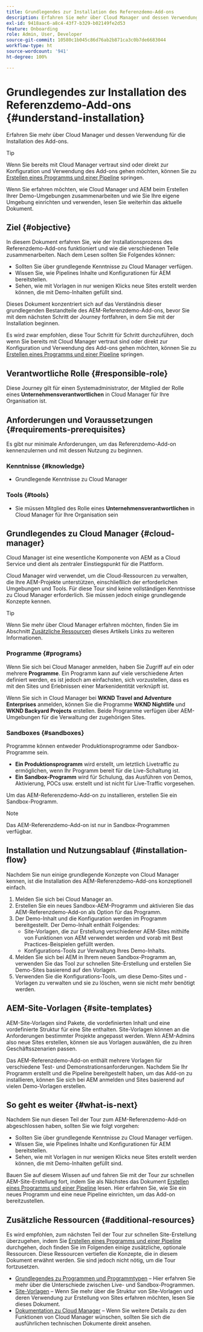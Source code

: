 ```yaml
---
title: Grundlegendes zur Installation des Referenzdemo-Add-ons
description: Erfahren Sie mehr über Cloud Manager und dessen Verwendung für die Installation des Add-ons.
exl-id: 9418aac6-a8c4-43f7-b329-b02149fe2d53
feature: Onboarding
role: Admin, User, Developer
source-git-commit: 10580c1b045c86d76ab2b871ca3c0b7de6683044
workflow-type: ht
source-wordcount: '941'
ht-degree: 100%

---
```


# Grundlegendes zur Installation des Referenzdemo-Add-ons {#understand-installation}

Erfahren Sie mehr über Cloud Manager und dessen Verwendung für die Installation des Add-ons.

>[!TIP]
>
>Wenn Sie bereits mit Cloud Manager vertraut sind oder direkt zur Konfiguration und Verwendung des Add-ons gehen möchten, können Sie zu [Erstellen eines Programms und einer Pipeline](create-program.md) springen.
>
>Wenn Sie erfahren möchten, wie Cloud Manager und AEM beim Erstellen Ihrer Demo-Umgebungen zusammenarbeiten und wie Sie Ihre eigene Umgebung einrichten und verwenden, lesen Sie weiterhin das aktuelle Dokument.

## Ziel {#objective}

In diesem Dokument erfahren Sie, wie der Installationsprozess des Referenzdemo-Add-ons funktioniert und wie die verschiedenen Teile zusammenarbeiten. Nach dem Lesen sollten Sie Folgendes können:

* Sollten Sie über grundlegende Kenntnisse zu Cloud Manager verfügen.
* Wissen Sie, wie Pipelines Inhalte und Konfigurationen für AEM bereitstellen.
* Sehen, wie mit Vorlagen in nur wenigen Klicks neue Sites erstellt werden können, die mit Demo-Inhalten gefüllt sind.

Dieses Dokument konzentriert sich auf das Verständnis dieser grundlegenden Bestandteile des AEM-Referenzdemo-Add-ons, bevor Sie mit dem nächsten Schritt der Journey fortfahren, in dem Sie mit der Installation beginnen.

Es wird zwar empfohlen, diese Tour Schritt für Schritt durchzuführen, doch wenn Sie bereits mit Cloud Manager vertraut sind oder direkt zur Konfiguration und Verwendung des Add-ons gehen möchten, können Sie zu [Erstellen eines Programms und einer Pipeline](create-program.md) springen.

## Verantwortliche Rolle {#responsible-role}

Diese Journey gilt für einen Systemadministrator, der Mitglied der Rolle eines **Unternehmensverantwortlichen** in Cloud Manager für Ihre Organisation ist.

## Anforderungen und Voraussetzungen {#requirements-prerequisites}

Es gibt nur minimale Anforderungen, um das Referenzdemo-Add-on kennenzulernen und mit dessen Nutzung zu beginnen.

### Kenntnisse {#knowledge}

* Grundlegende Kenntnisse zu Cloud Manager

### Tools {#tools}

* Sie müssen Mitglied des Rolle eines **Unternehmensverantwortlichen** in Cloud Manager für Ihre Organisation sein

## Grundlegendes zu Cloud Manager {#cloud-manager}

Cloud Manager ist eine wesentliche Komponente von AEM as a Cloud Service und dient als zentraler Einstiegspunkt für die Plattform.

Cloud Manager wird verwendet, um die Cloud-Ressourcen zu verwalten, die Ihre AEM-Projekte unterstützen, einschließlich der erforderlichen Umgebungen und Tools. Für diese Tour sind keine vollständigen Kenntnisse zu Cloud Manager erforderlich. Sie müssen jedoch einige grundlegende Konzepte kennen.

>[!TIP]
>
>Wenn Sie mehr über Cloud Manager erfahren möchten, finden Sie im Abschnitt [Zusätzliche Ressourcen](#additional-resources) dieses Artikels Links zu weiteren Informationen.

### Programme {#programs}

Wenn Sie sich bei Cloud Manager anmelden, haben Sie Zugriff auf ein oder mehrere **Programme**. Ein Programm kann auf viele verschiedene Arten definiert werden, es ist jedoch am einfachsten, sich vorzustellen, dass es mit den Sites und Erlebnissen einer Markenidentität verknüpft ist.

Wenn Sie sich in Cloud Manager bei **WKND Travel and Adventure Enterprises** anmelden, können Sie die Programme **WKND Nightlife** und **WKND Backyard Projects** erstellen. Beide Programme verfügen über AEM-Umgebungen für die Verwaltung der zugehörigen Sites.

### Sandboxes {#sandboxes}

Programme können entweder Produktionsprogramme oder Sandbox-Programme sein.

* **Ein Produktionsprogramm** wird erstellt, um letztlich Livetraffic zu ermöglichen, wenn Ihr Programm bereit für die Live-Schaltung ist.
* **Ein Sandbox-Programm** wird für Schulung, das Ausführen von Demos, Aktivierung, POCs usw. erstellt und ist nicht für Live-Traffic vorgesehen.

Um das AEM-Referenzdemo-Add-on zu installieren, erstellen Sie ein Sandbox-Programm.

>[!NOTE]
>
>Das AEM-Referenzdemo-Add-on ist nur in Sandbox-Programmen verfügbar.

## Installation und Nutzungsablauf {#installation-flow}

Nachdem Sie nun einige grundlegende Konzepte von Cloud Manager kennen, ist die Installation des AEM-Referenzdemo-Add-ons konzeptionell einfach.

1. Melden Sie sich bei Cloud Manager an.
1. Erstellen Sie ein neues Sandbox-AEM-Programm und aktivieren Sie das AEM-Referenzdemo-Add-on als Option für das Programm.
1. Der Demo-Inhalt und die Konfiguration werden im Programm bereitgestellt. Der Demo-Inhalt enthält Folgendes:
   * Site-Vorlagen, die zur Erstellung verschiedener AEM-Sites mithilfe von Funktionen von AEM verwendet werden und vorab mit Best Practices-Beispielen gefüllt werden.
   * Konfigurations-Tools zur Verwaltung Ihres Demo-Inhalts.
1. Melden Sie sich bei AEM in Ihrem neuen Sandbox-Programm an, verwenden Sie das Tool zur schnellen Site-Erstellung und erstellen Sie Demo-Sites basierend auf den Vorlagen.
1. Verwenden Sie die Konfigurations-Tools, um diese Demo-Sites und -Vorlagen zu verwalten und sie zu löschen, wenn sie nicht mehr benötigt werden.

## AEM-Site-Vorlagen {#site-templates}

AEM-Site-Vorlagen sind Pakete, die vordefinierten Inhalt und eine vordefinierte Struktur für eine Site enthalten. Site-Vorlagen können an die Anforderungen bestimmter Projekte angepasst werden. Wenn AEM-Admins also neue Sites erstellen, können sie aus Vorlagen auswählen, die zu ihren Geschäftsszenarien passen.

Das AEM-Referenzdemo-Add-on enthält mehrere Vorlagen für verschiedene Test- und Demonstrationsanforderungen. Nachdem Sie Ihr Programm erstellt und die Pipeline bereitgestellt haben, um das Add-on zu installieren, können Sie sich bei AEM anmelden und Sites basierend auf vielen Demo-Vorlagen erstellen.

## So geht es weiter {#what-is-next}

Nachdem Sie nun diesen Teil der Tour zum AEM-Referenzdemo-Add-on abgeschlossen haben, sollten Sie wie folgt vorgehen:

* Sollten Sie über grundlegende Kenntnisse zu Cloud Manager verfügen.
* Wissen Sie, wie Pipelines Inhalte und Konfigurationen für AEM bereitstellen.
* Sehen, wie mit Vorlagen in nur wenigen Klicks neue Sites erstellt werden können, die mit Demo-Inhalten gefüllt sind.

Bauen Sie auf diesem Wissen auf und fahren Sie mit der Tour zur schnellen AEM-Site-Erstellung fort, indem Sie als Nächstes das Dokument [Erstellen eines Programms und einer Pipeline](create-program.md) lesen. Hier erfahren Sie, wie Sie ein neues Programm und eine neue Pipeline einrichten, um das Add-on bereitzustellen.

## Zusätzliche Ressourcen {#additional-resources}

Es wird empfohlen, zum nächsten Teil der Tour zur schnellen Site-Erstellung überzugehen, indem Sie [Erstellen eines Programms und einer Pipeline](create-program.md) durchgehen, doch finden Sie im Folgenden einige zusätzliche, optionale Ressourcen. Diese Ressourcen vertiefen die Konzepte, die in diesem Dokument erwähnt werden. Sie sind jedoch nicht nötig, um die Tour fortzusetzen.

* [Grundlegendes zu Programmen und Programmtypen](https://experienceleague.adobe.com/docs/experience-manager-cloud-service/content/implementing/using-cloud-manager/programs/program-types.html?lang=de) – Hier erfahren Sie mehr über die Unterschiede zwischen Live- und Sandbox-Programmen.
* [Site-Vorlagen](/help/sites-cloud/administering/site-creation/site-templates.md) – Wenn Sie mehr über die Struktur von Site-Vorlagen und deren Verwendung zur Erstellung von Sites erfahren möchten, lesen Sie dieses Dokument.
* [Dokumentation zu Cloud Manager](https://experienceleague.adobe.com/docs/experience-manager-cloud-service/content/onboarding/onboarding-concepts/cloud-manager-introduction.html?lang=de) – Wenn Sie weitere Details zu den Funktionen von Cloud Manager wünschen, sollten Sie sich die ausführlichen technischen Dokumente direkt ansehen.
